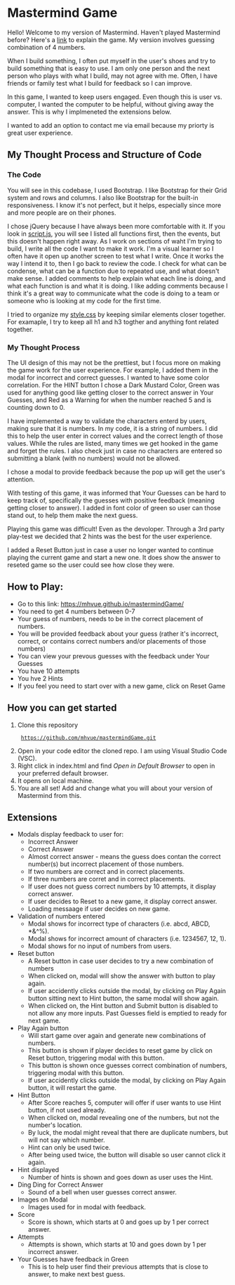 # Mastermind Game
Hello! Welcome to my version of Mastermind. Haven't played Mastermind before? Here's a [link](https://en.wikipedia.org/wiki/Mastermind_(board_game)) to explain the game. My version involves guessing combination of 4 numbers. 

When I build something, I often put myself in the user's shoes and try to build something that is easy to use. I am only one person and the next person who plays with what I build, may not agree with me. Often, I have friends or family test what I build for feedback so I can improve.

In this game, I wanted to keep users engaged. Even though this is user vs. computer, I wanted the computer to be helpful, without giving away the answer. This is why I implmeneted the extensions below. 

I wanted to add an option to contact me via email because my priorty is great user experience. 

## My Thought Process and Structure of Code 
### The Code 
You will see in this codebase, I used Bootstrap. I like Bootstrap for their Grid system and rows and columns. I also like Bootstrap for the built-in responsiveness. I know it's not perfect, but it helps, especially since more and more people are on their phones. 

I chose jQuery because I have always been more comfortable with it. If you look in [script.js](https://github.com/mhvue/mastermindGame/blob/main/scripts/script.js), you will see I listed all functions first, then the events, but this doesn't happen right away. As I work on sections of waht I'm trying to build, I write all the code I want to make it work. I'm a visual learner so I often have it open up another screen to test what I write. Once it works the way I intend it to, then I go back to review the code. I check for what can be condense, what can be a function due to repeated use, and what doesn't make sense. I added comments to help explain what each line is doing, and what each function is and what it is doing. I like adding comments because I think it's a great way to communicate what the code is doing to a team or someone who is looking at my code for the first time. 
 

I tried to organize my [style.css](https://github.com/mhvue/mastermindGame/blob/main/styles/style.css) by keeping similar elements closer together. For examaple, I try to keep all h1 and h3 togther and anything font related together.  

### My Thought Process
The UI design of this may not be the prettiest, but I focus more on making the game work for the user experience. For example, I added them in the modal for incorrect and correct guesses. I wanted to have some color correlation. For the HINT button I chose a Dark Mustard Color, Green was used for anything good like getting closer to the correct answer in Your Guesses, and Red as a Warning for when the number reached 5 and is counting down to 0.

I have implemented a way to validate the characters enterd by users, making sure that it is numbers. In my code, it is a string of numbers. I did this to help the user enter in correct values and the correct length of those values. While the rules are listed, many times we get hooked in the game and forget the rules. I also check just in case no characters are  entered so submitting a blank (with no numbers) would not be allowed.

I chose a modal to provide feedback because the pop up will get the user's attention. 

With testing of this game, it was informed that Your Guesses can be hard to keep track of, specifically the guesses with positive feedback (meaning getting closer to answer). I added in font color of green so user can those stand out, to help them make the next guess. 

Playing this game was difficult! Even as the devoloper. Through a 3rd party play-test we decided that 2 hints was the best for the user experience.

I added a Reset Button just in case a user no longer wanted to continue playing the current game and start a new one. It does show the answer to reseted game so the user could see how close they were. 


## How to Play: 
* Go to this link: https://mhvue.github.io/mastermindGame/ 
* You need to get 4 numbers between 0-7
* Your guess of numbers, needs to be in the correct placement of numbers. 
* You will be provided feedback about your guess (rather it's incorrect, correct, or contains correct numbers and/or placements of those numbers)
* You can view your prevous guesses with the feedback under Your Guesses 
* You have 10 attempts 
* You hve 2 Hints 
* If you feel you need to start over with a new game, click on Reset Game

## How you can get started
1. Clone this repository 
<code><pre> https://github.com/mhvue/mastermindGame.git </code></pre>
2. Open in your code editor the cloned repo. I am using Visual Studio Code (VSC).
3. Right click in index.html and find _Open in Default Browser_ to open in your preferred default browser.
4. It opens on local machine.
5. You are all set! Add and change what you will about your version of Mastermind from this.  


## Extensions 
* Modals display feedback to user for:
    * Incorrect Answer 
    * Correct Answer
    * Almost correct answer - means the guess does contan the correct number(s) but incorrect placement of those numbers. 
    * If two numbers are correct and in correct placements.
    * If three numbers are corret and in correct placements.
    * If user does not guess correct numbers by 10 attempts, it display correct answer.
    * If user decides to Reset to a new game, it display correct answer.
    * Loading messaage if user decides on new game.
* Validation of numbers entered
    * Modal shows for incorrect type of characters (i.e. abcd, ABCD, *&^%).
    * Modal shows for incorrect amount of characters (i.e. 1234567, 12, 1).
    * Modal shows for no input of numbers from users.
* Reset button
    * A Reset button in case user decides to try a new combination of numbers 
    * When clicked on, modal will show the answer with button to play again. 
    * If user accidently clicks outside the modal, by clicking on Play Again button sitting next to Hint button, the same modal will show again.
    * When clicked on, the Hint button and Submit button is disabled to not allow any more inputs.  Past Guesses field is emptied to ready for next game. 
* Play Again button
    * Will start game over again and generate new combinations of numbers.
    * This button is shown if player decides to reset game by click on Reset button, triggering modal with this button.
    * This button is shown once guesses correct combination of numbers, triggering modal with this button. 
    * If user accidently clicks outside the modal, by clicking on Play Again button, it will restart the game.
* Hint Button 
    * After Score reaches 5, computer will offer if user wants to use Hint button, if not used already.
    * When clicked on, modal revealing one of the numbers, but not the number's location. 
    * By luck, the modal might reveal that there are duplicate numbers, but will not say which number.
    * Hint can only be used twice. 
    * After being used twice, the button will disable so user cannot click it again. 
* Hint displayed 
    * Number of hints is shown and goes down as user uses the Hint.
* Ding Ding for Correct Answer 
    * Sound of a bell when user guesses correct answer. 
* Images on Modal 
    * Images used for in modal with feedback.
* Score
    * Score is shown, which starts at 0 and goes up by 1 per correct answer. 
* Attempts
    * Attempts is shown, which starts at 10 and goes down by 1 per incorrect answer.
* Your Guesses have feedback in Green
    * This is to help user find their previous attempts that is close to answer, to make next best guess.